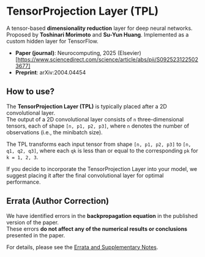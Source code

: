 # TensorProjection Layer (TPL)

A tensor-based **dimensionality reduction** layer for deep neural networks.  
Proposed by **Toshinari Morimoto** and **Su-Yun Huang**. Implemented as a custom hidden layer for TensorFlow.

- **Paper (journal)**: Neurocomputing, 2025 (Elsevier) [https://www.sciencedirect.com/science/article/abs/pii/S0925231225023677]
- **Preprint**: arXiv:2004.04454  

## How to use?

The **TensorProjection Layer (TPL)** is typically placed after a 2D convolutional layer.  
The output of a 2D convolutional layer consists of `n` three-dimensional tensors, each of shape `[n, p1, p2, p3]`, where `n` denotes the number of observations (i.e., the minibatch size).

The TPL transforms each input tensor from shape `[n, p1, p2, p3]` to `[n, q1, q2, q3]`,  where each `qk` is less than or equal to the corresponding `pk` for `k = 1, 2, 3`.

If you decide to incorporate the TensorProjection Layer into your model, we suggest placing it after the final convolutional layer for optimal performance.

## Errata (Author Correction)

We have identified errors in the **backpropagation equation** in the published version of the paper.  
These errors **do not affect any of the numerical results or conclusions** presented in the paper.

For details, please see the [Errata and Supplementary Notes](./ERRATA.md).
